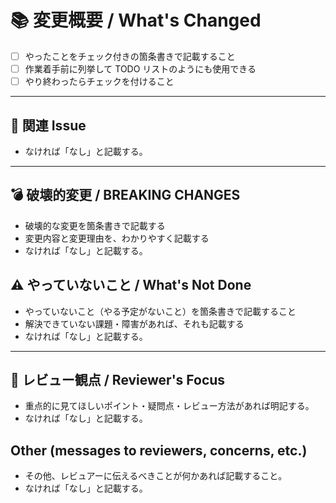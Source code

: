 # 📚 変更概要 / What's Changed

- [ ] やったことをチェック付きの箇条書きで記載すること
- [ ] 作業着手前に列挙して TODO リストのようにも使用できる
- [ ] やり終わったらチェックを付けること

---

## 🔗 関連 Issue

- なければ「なし」と記載する。

---

## 💣 破壊的変更 / BREAKING CHANGES

- 破壊的な変更を箇条書きで記載する
- 変更内容と変更理由を、わかりやすく記載する
- なければ「なし」と記載する。

## ⚠️ やっていないこと / What's Not Done

- やっていないこと（やる予定がないこと）を箇条書きで記載すること
- 解決できていない課題・障害があれば、それも記載する
- なければ「なし」と記載する。

---

## 👀 レビュー観点 / Reviewer's Focus

- 重点的に見てほしいポイント・疑問点・レビュー方法があれば明記する。
- なければ「なし」と記載する。

## Other (messages to reviewers, concerns, etc.)

- その他、レビュアーに伝えるべきことが何かあれば記載すること。
- なければ「なし」と記載する。
